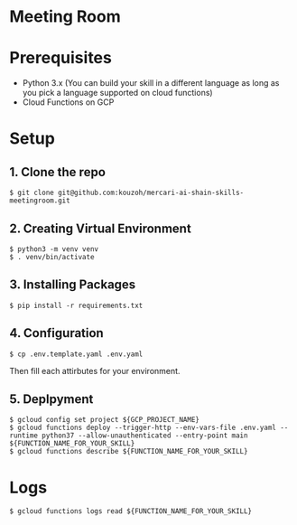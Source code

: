 # Meeting Room

# Prerequisites
- Python 3.x (You can build your skill in a different language as long as you pick a language supported on cloud functions)
- Cloud Functions on GCP

# Setup
## 1. Clone the repo
```
$ git clone git@github.com:kouzoh/mercari-ai-shain-skills-meetingroom.git
```

## 2. Creating Virtual Environment
```
$ python3 -m venv venv
$ . venv/bin/activate
```

## 3. Installing Packages
```
$ pip install -r requirements.txt
```

## 4. Configuration
```
$ cp .env.template.yaml .env.yaml
```
Then fill each attirbutes for your environment.

## 5. Deplpyment
```
$ gcloud config set project ${GCP_PROJECT_NAME}
$ gcloud functions deploy --trigger-http --env-vars-file .env.yaml --runtime python37 --allow-unauthenticated --entry-point main ${FUNCTION_NAME_FOR_YOUR_SKILL}
$ gcloud functions describe ${FUNCTION_NAME_FOR_YOUR_SKILL}
```

# Logs
```
$ gcloud functions logs read ${FUNCTION_NAME_FOR_YOUR_SKILL}
```